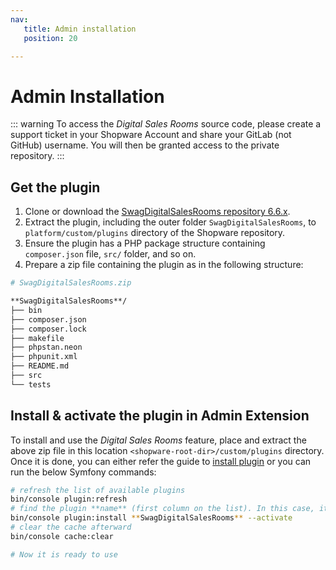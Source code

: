```yaml
---
nav:
   title: Admin installation
   position: 20

---
```


# Admin Installation

::: warning
To access the *Digital Sales Rooms* source code, please create a support ticket in your Shopware Account and share your GitLab (not GitHub) username. You will then be granted access to the private repository.
:::

## Get the plugin

1. Clone or download the [SwagDigitalSalesRooms repository 6.6.x](https://gitlab.com/shopware/shopware/shopware-6/services/swagdigitalsalesrooms/-/tree/6.6.x).
2. Extract the plugin, including the outer folder `SwagDigitalSalesRooms`, to `platform/custom/plugins` directory of the Shopware repository.
3. Ensure the plugin has a PHP package structure containing `composer.json` file, `src/` folder, and so on.
4. Prepare a zip file containing the plugin as in the following structure:

```bash
# SwagDigitalSalesRooms.zip

**SwagDigitalSalesRooms**/
├── bin
├── composer.json
├── composer.lock
├── makefile
├── phpstan.neon
├── phpunit.xml
├── README.md
├── src
└── tests
```

## Install & activate the plugin in Admin Extension

To install and use the *Digital Sales Rooms* feature, place and extract the above zip file in this location `<shopware-root-dir>/custom/plugins` directory. Once it is done, you can either refer the guide to [install plugin](../../guides/plugins/plugins/plugin-base-guide.html#install-your-plugin) or you can run the below Symfony commands:

```bash
# refresh the list of available plugins
bin/console plugin:refresh
# find the plugin **name** (first column on the list). In this case, it is "**SwagDigitalSalesRooms"**
bin/console plugin:install **SwagDigitalSalesRooms** --activate
# clear the cache afterward
bin/console cache:clear

# Now it is ready to use
```
